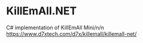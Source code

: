 # KillEmAll.NET
C# implementation of KillEmAll Mini/n/n
https://www.d7xtech.com/d7x/killemall/killemall-net/
